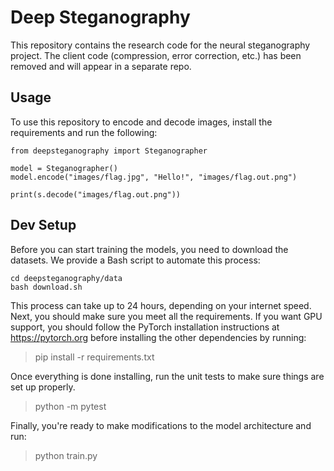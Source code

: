 # Deep Steganography
This repository contains the research code for the neural steganography project. The 
client code (compression, error correction, etc.) has been removed and will appear 
in a separate repo.

## Usage
To use this repository to encode and decode images, install the requirements and run
the following:

```
from deepsteganography import Steganographer

model = Steganographer()
model.encode("images/flag.jpg", "Hello!", "images/flag.out.png")

print(s.decode("images/flag.out.png"))
```

## Dev Setup
Before you can start training the models, you need to download the datasets. We 
provide a Bash script to automate this process:

```
cd deepsteganography/data
bash download.sh
```

This process can take up to 24 hours, depending on your internet speed. Next, you
should make sure you meet all the requirements. If you want GPU support, you should
follow the PyTorch installation instructions at https://pytorch.org before installing
the other dependencies by running:

> pip install -r requirements.txt

Once everything is done installing, run the unit tests to make sure things are set 
up properly.

> python -m pytest

Finally, you're ready to make modifications to the model architecture and run:

> python train.py
